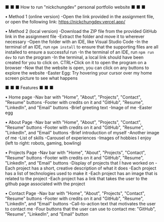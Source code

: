 ■ ■ ■ How to run "nickchungdev" personal portfolio website ■ ■ ■

• Method 1 (online version)
    -Open the link provided in the assignment file, or open the following link: https://nickchungdev.vercel.app/

• Method 2 (local version)
    -Download the ZIP file from the provided GitHub link in the assignment file
    -Extract the folder and move it to wherever necessary
    -Open the folder with an IDE, like Visual Studio Code
    -In the terminal of an IDE, run `npm install` to ensure that the supporting files are all installed to ensure a successful run
    -In the terminal of an IDE, run `npm run dev` to run the program
    -In the terminal, a local link should have been created for you to click on. CTRL+Click on it to open the program on a browser
    -Now that the website is open, you can click on any buttons to explore the website
    -Easter Egg: Try hovering your cursor over my home screen picture to see what happens 

■ ■ ■ Features ■ ■ ■

• Home page 
    -Nav bar with "Home", "About", "Projects", "Contact", "Resume" buttons
    -Footer with credits on it and "GitHub", "Resume", "LinkedIn", and "Email" buttons
    -Brief greeting text 
    -Image of me
    -Easter egg

• About Page
    -Nav bar with "Home", "About", "Projects", "Contact", "Resume" buttons
    -Footer with credits on it and "GitHub", "Resume", "LinkedIn", and "Email" buttons
    -Brief introduction of myself
    -Another image of me 
    -List of skills
    -Carousel of experiences
    -Images of hobbies I enjoy (left to right: robots, gaming, bowling)

• Projects Page
    -Nav bar with "Home", "About", "Projects", "Contact", "Resume" buttons
    -Footer with credits on it and "GitHub", "Resume", "LinkedIn", and "Email" buttons
    -Display of projects that I have worked on
    -Each project has a short, creative description of what it does
    -Each project has a list of technologies used to make it
    -Each project has an image that is related to the project
    -Each project has a link that takes the user to the github page associated with the project

• Contact Page
    -Nav bar with "Home", "About", "Projects", "Contact", "Resume" buttons
    -Footer with credits on it and "GitHub", "Resume", "LinkedIn", and "Email" buttons
    -Call-to-action text that motivates the user to contact me
    -Four buttons that the user can use to contact me: "GitHub", "Resume", "LinkedIn", and "Email" button
